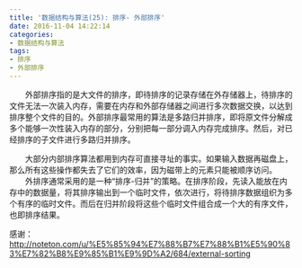 ```yaml
---
title: '数据结构与算法(25): 排序- 外部排序'
date: 2016-11-04 14:22:14
categories:
- 数据结构与算法
tags:
- 排序
- 外部排序
---
```


&emsp;&emsp;外部排序指的是大文件的排序，即待排序的记录存储在外存储器上，待排序的文件无法一次装入内存，需要在内存和外部存储器之间进行多次数据交换，以达到排序整个文件的目的。外部排序最常用的算法是多路归并排序，即将原文件分解成多个能够一次性装入内存的部分，分别把每一部分调入内存完成排序。然后，对已经排序的子文件进行多路归并排序。

&emsp;&emsp;大部分内部排序算法都用到内存可直接寻址的事实。如果输入数据再磁盘上，那么所有这些操作都失去了它们的效率，因为磁带上的元素只能被顺序访问。
&emsp;&emsp;外排序通常采用的是一种“排序-归并”的策略。在排序阶段，先读入能放在内存中的数据量，将其排序输出到一个临时文件，依次进行，将待排序数据组织为多个有序的临时文件。而后在归并阶段将这些个临时文件组合成一个大的有序文件，也即排序结果。


感谢：http://noteton.com/u/%E5%85%94%E7%88%B7%E7%88%B1%E5%90%83%E7%82%B8%E9%85%B1%E9%9D%A2/684/external-sorting